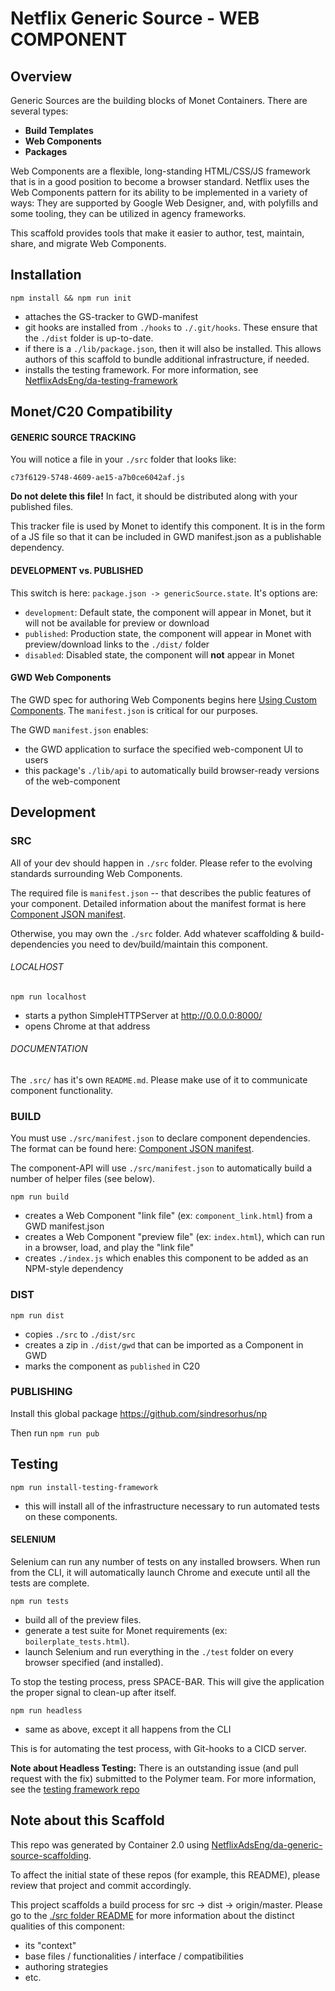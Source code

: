 # Netflix Generic Source - WEB COMPONENT


## Overview
Generic Sources are the building blocks of Monet Containers. There are several types:
 - __Build Templates__
 - __Web Components__
 - __Packages__

Web Components are a flexible, long-standing HTML/CSS/JS framework that is in a good position to become a browser standard. Netflix 
uses the Web Components pattern for its ability to be implemented in a variety of ways: They are supported by Google Web Designer, 
and, with polyfills and some tooling, they can be utilized in agency frameworks.

This scaffold provides tools that make it easier to author, test, maintain, share, and migrate Web Components.




## Installation
`npm install && npm run init`
 - attaches the GS-tracker to GWD-manifest
 - git hooks are installed from `./hooks` to `./.git/hooks`. These ensure that the `./dist` folder is up-to-date.
 - if there is a `./lib/package.json`, then it will also be installed. This allows authors of this scaffold to bundle additional infrastructure, if needed.
 - installs the testing framework. For more information, see [NetflixAdsEng/da-testing-framework](https://github.com/NetflixAdsEng/da-testing-framework)




## Monet/C20 Compatibility

#### GENERIC SOURCE TRACKING
You will notice a file in your `./src` folder that looks like:

`c73f6129-5748-4609-ae15-a7b0ce6042af.js`

__Do not delete this file!__ In fact, it should be distributed along with your published files.

This tracker file is used by Monet to identify this component. It is in the form of a JS file so that it can
be included in GWD manifest.json as a publishable dependency.

#### DEVELOPMENT vs. PUBLISHED
This switch is here: `package.json -> genericSource.state`. It's options are:
 - `development`: Default state, the component will appear in Monet, but it will not be available for preview or download
 - `published`: Production state, the component will appear in Monet with preview/download links to the `./dist/` folder
 - `disabled`: Disabled state, the component will __not__ appear in Monet


#### GWD Web Components
The GWD spec for authoring Web Components begins here [Using Custom Components](https://support.google.com/webdesigner/topic/6175722?hl=en&ref_topic=3181232).
The `manifest.json` is critical for our purposes.

The GWD `manifest.json` enables:
 - the GWD application to surface the specified web-component UI to users
 - this package's `./lib/api` to automatically build browser-ready versions of the web-component




## Development

### SRC
All of your dev should happen in `./src` folder. Please refer to the evolving standards surrounding Web Components.

The required file is `manifest.json` -- that describes the public features of your component. Detailed information 
about the manifest format is here [Component JSON manifest](https://support.google.com/webdesigner/answer/6172389?hl=en).

Otherwise, you may own the `./src` folder. Add whatever scaffolding & build-dependencies you need to dev/build/maintain this component. 

###### LOCALHOST
`npm run localhost`
 - starts a python SimpleHTTPServer at http://0.0.0.0:8000/
 - opens Chrome at that address 


###### DOCUMENTATION
The `.src/` has it's own `README.md`. Please make use of it to communicate component functionality.




### BUILD
You must use `./src/manifest.json` to declare component dependencies. The format can be found here: [Component JSON manifest](https://support.google.com/webdesigner/answer/6172389?hl=en).

The component-API will use `./src/manifest.json` to automatically build a number of helper files (see below).

`npm run build`
 - creates a Web Component "link file" (ex: `component_link.html`) from a GWD manifest.json
 - creates a Web Component "preview file" (ex: `index.html`), which can run in a browser, load, and play the "link file"
 - creates `./index.js` which enables this component to be added as an NPM-style dependency


### DIST
`npm run dist`
 - copies `./src` to `./dist/src`
 - creates a zip in `./dist/gwd` that can be imported as a Component in GWD
 - marks the component as `published` in C20


### PUBLISHING
Install this global package https://github.com/sindresorhus/np

Then run `npm run pub`




## Testing
`npm run install-testing-framework`
 - this will install all of the infrastructure necessary to run automated tests on these components.

#### SELENIUM
Selenium can run any number of tests on any installed browsers. When run from the CLI, it will 
automatically launch Chrome and execute until all the tests are complete.

`npm run tests`   
 - build all of the preview files.
 - generate a test suite for Monet requirements (ex: `boilerplate_tests.html`).
 - launch Selenium and run everything in the `./test` folder on every browser specified (and installed).

 To stop the testing process, press SPACE-BAR. This will give the application the proper signal
 to clean-up after itself.

 `npm run headless`
 - same as above, except it all happens from the CLI

 This is for automating the test process, with Git-hooks to a CICD server.

 **Note about Headless Testing:** There is an outstanding issue (and pull request with the fix) submitted to the Polymer team. For 
 more information, see the [testing framework repo](https://github.com/NetflixAdsEng/da-testing-framework)







## Note about this Scaffold
This repo was generated by Container 2.0 using [NetflixAdsEng/da-generic-source-scaffolding](https://github.com/NetflixAdsEng/da-generic-source-scaffolding). 

To affect the initial state of these repos (for example, this README), please review that project and commit accordingly.

This project scaffolds a build process for src -> dist -> origin/master. Please go to the [./src folder README](./src) for more information about the distinct qualities of this component:
 - its "context"
 - base files / functionalities / interface / compatibilities
 - authoring strategies
 - etc.

